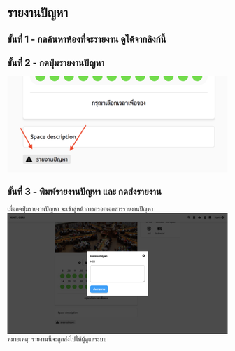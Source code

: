 # รายงานปัญหา

## ขั้นที่ 1 - กดค้นหาห้องที่จะรายงาน ดูได้จากลิงก์นี้

## ขั้นที่ 2 - กดปุ่มรายงานปัญหา
![](../../img/report-a-problem/report-button.png)

## ขั้นที่ 3 - พิมพ์รายงานปัญหา และ กดส่งรายงาน
เมื่อกดปุ่มรายงานปัญหา จะเข้าสู่หน้าการกรอกเอกสารรายงานปัญหา
![](../../img/report-a-problem/report-form.png)
หมายเหตุ: รายงานนี้จะถูกส่งไปให้ผู้ดูแลระบบ
